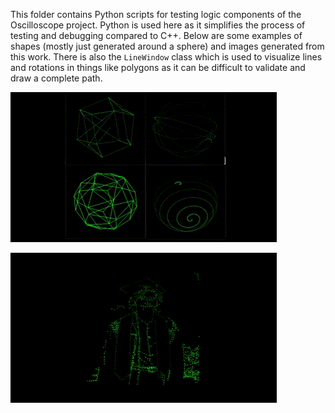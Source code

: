 This folder contains Python scripts for testing logic components of the Oscilloscope project. Python is used here as it simplifies the process of testing and debugging compared to C++. Below are some examples of shapes (mostly just generated around a sphere) and images generated from this work. There is also the ```LineWindow``` class which is used to visualize lines and rotations in things like polygons as it can be difficult to validate and draw a complete path.

![](https://github.com/lwneumann/Oscilloscope/blob/main/Test%20Logic/example-shapes.gif)

![](https://github.com/lwneumann/Oscilloscope/blob/main/Test%20Logic/example-image.gif)
